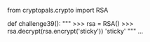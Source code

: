 from cryptopals.crypto import RSA


def challenge39():
    """
    >>> rsa = RSA()
    >>> rsa.decrypt(rsa.encrypt('sticky'))
    'sticky'
    """
    ...

